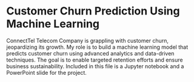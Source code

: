 # Customer Churn Prediction Using Machine Learning
ConnectTel Telecom Company is grappling with customer churn, jeopardizing its growth. My role is to build a machine learning model that predicts customer churn using advanced analytics and data-driven techniques. The goal is to enable targeted retention efforts and ensure business sustainability. Included in this file is a Jupyter notebook and a PowerPoint slide for the project.
